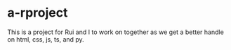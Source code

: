 # a-rproject
This is a project for Rui and I to work on together as we get a better handle on html, css, js, ts, and py.
